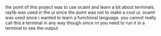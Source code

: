 the point of this project was to use ocaml and learn a bit about terminals. raylib was used in the ui since the point was not to make a cool ui.
ocaml was used since i wanted to learn a functional language.
you cannot really call this a terminal in any way though since rn you need to run it in a terminal to see the output
